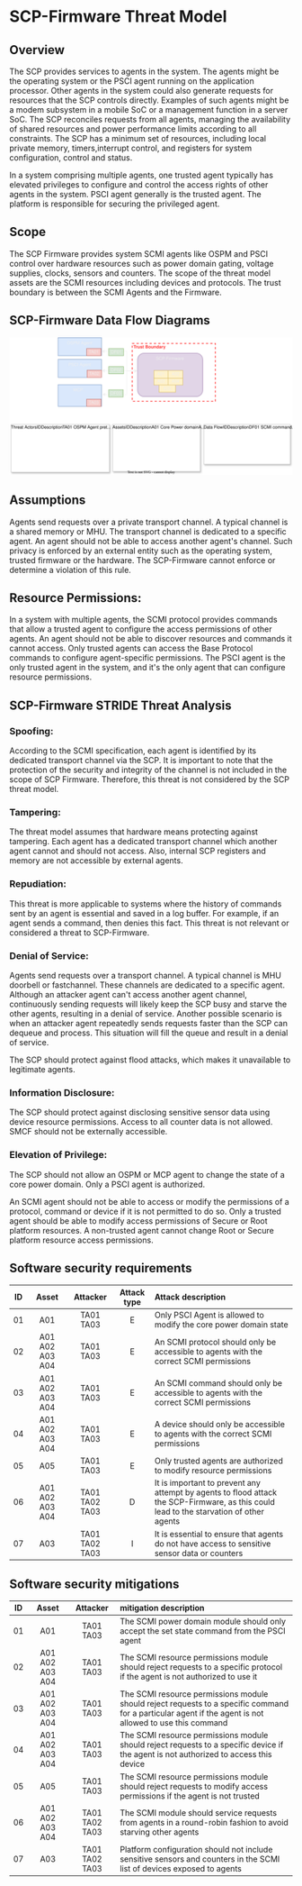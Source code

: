 # SCP-Firmware Threat Model

## Overview

The SCP provides services to agents in the system. The agents might be the
operating system or the PSCI agent running on the application processor. Other
agents in the system could also generate requests for resources that the SCP
controls directly. Examples of such agents might be a modem subsystem in a
mobile SoC or a management function in a server SoC. The SCP reconciles requests
from all agents, managing the availability of shared resources and power
performance limits according to all constraints. The SCP has a minimum set of
resources, including local private memory, timers,interrupt control, and
registers for system configuration, control and status.

In a system comprising multiple agents, one trusted agent typically has elevated
privileges to configure and control the access rights of other agents in the
system. PSCI agent generally is the trusted agent. The platform is responsible
for securing the privileged agent.

## Scope

The SCP Firmware provides system SCMI agents like OSPM and PSCI control over
hardware resources such as power domain gating, voltage supplies, clocks,
sensors and counters. The scope of the threat model assets are the SCMI
resources including devices and protocols. The trust boundary is between the
SCMI Agents and the Firmware.

## SCP-Firmware Data Flow Diagrams

![SCP Firmware Data Flow Diagram](threat_model/Threat_model.drawio.svg)

## Assumptions

Agents send requests over a private transport channel. A typical channel is a
shared memory or MHU. The transport channel is dedicated to a specific agent.
An agent should not be able to access another agent's channel.
Such privacy is enforced by an external entity such as the operating system,
trusted firmware or the hardware. The SCP-Firmware cannot enforce or determine a
violation of this rule.

## Resource Permissions:

In a system with multiple agents, the SCMI protocol provides commands that allow
a trusted agent to configure the access permissions of other agents. An agent
should not be able to discover resources and commands it cannot access.
Only trusted agents can access the Base Protocol commands to configure
agent-specific permissions. The PSCI agent is the only trusted agent in the
system, and it's the only agent that can configure resource permissions.

## SCP-Firmware STRIDE Threat Analysis

### Spoofing:

According to the SCMI specification, each agent is identified by its dedicated
transport channel via the SCP. It is important to note that the protection of
the security and integrity of the channel is not included in the scope of SCP
Firmware. Therefore, this threat is not considered by the SCP threat model.

### Tampering:

The threat model assumes that hardware means protecting against tampering. Each
agent has a dedicated transport channel which another agent cannot  and should
not access. Also, internal SCP registers and memory are not accessible by
external agents.

### Repudiation:

This threat is more applicable to systems where the history of commands sent by
an agent is essential and saved in a log buffer. For example, if an agent sends
a command, then denies this fact. This threat is not relevant or considered a
threat to SCP-Firmware.

### Denial of Service:

Agents send requests over a transport channel. A typical channel is MHU doorbell
or fastchannel. These channels are dedicated to a specific agent. Although an
attacker agent can't access another agent channel, continuously sending requests
will likely keep the SCP busy and starve the other agents, resulting in a denial
of service. Another possible scenario is when an attacker agent repeatedly sends
requests faster than the SCP can dequeue and process. This situation will fill
the queue and result in a denial of service.

The SCP should protect against flood attacks, which makes it unavailable to
legitimate agents.

### Information Disclosure:

The SCP should protect against disclosing sensitive sensor data using device
resource permissions. Access to all counter data is not allowed. SMCF should not
be externally accessible.

### Elevation of Privilege:

The SCP should not allow an OSPM or MCP agent to change the state of a core
power domain. Only a PSCI agent is authorized.

An SCMI agent should not be able to access or modify the permissions of a
protocol, command or device if it is not permitted to do so. Only a trusted
agent should be able to modify access permissions of Secure or Root platform
resources. A non-trusted agent cannot change Root or Secure platform resource
access permissions.

## Software security requirements

| ID  | Asset | Attacker | Attack type | Attack description |
| --- | :---: | :------: | :----------------: | :--------- |
| 01 | A01 | TA01 TA03 | E | Only PSCI Agent is allowed to modify the core power domain state |
| 02 | A01 A02 A03 A04 | TA01 TA03 | E | An SCMI protocol should only be accessible to agents with the correct SCMI permissions |
| 03 | A01 A02 A03 A04 | TA01 TA03 | E | An SCMI command should only be accessible to agents with the correct SCMI permissions |
| 04 | A01 A02 A03 A04 | TA01 TA03 | E | A device should only be accessible to agents with the correct SCMI permissions |
| 05 | A05 | TA01 TA03 | E | Only trusted agents are authorized to modify resource permissions |
| 06 | A01 A02 A03 A04 | TA01 TA02 TA03 | D | It is important to prevent any attempt by agents to flood attack the SCP-Firmware, as this could lead to the starvation of other agents |
| 07 | A03 | TA01 TA02 TA03 | I | It is essential to ensure that agents do not have access to sensitive sensor data or counters |


## Software security mitigations

| ID  | Asset | Attacker | mitigation description |
| --- | :---: | :------: | :--------- |
| 01 | A01 | TA01 TA03 | The SCMI power domain module should only accept the set state command from the PSCI agent |
| 02 | A01 A02 A03 A04 | TA01 TA03 | The SCMI resource permissions module should reject requests to a specific protocol if the agent is not authorized to use it |
| 03 | A01 A02 A03 A04 | TA01 TA03 | The SCMI resource permissions module should reject requests to a specific command for a particular agent if the agent is not allowed to use this command |
| 04 | A01 A02 A03 A04 | TA01 TA03 |The SCMI resource permissions module should reject requests to a specific device if the agent is not authorized to access this device |
| 05 | A05 | TA01 TA03 | The SCMI resource permissions module should reject requests to modify access permissions if the agent is not trusted |
| 06 | A01 A02 A03 A04 | TA01 TA02 TA03 | The SCMI module should service requests from agents in a round-robin fashion to avoid starving other agents |
| 07 | A03 | TA01 TA02 TA03 | Platform configuration should not include sensitive sensors and counters in the SCMI list of devices exposed to agents |
